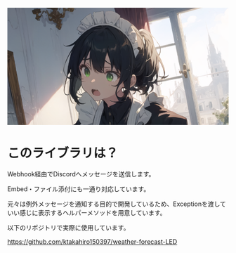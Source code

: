 ![eyeCatch](doc/eyecatch.png)

# このライブラリは？
Webhook経由でDiscordへメッセージを送信します。

Embed・ファイル添付にも一通り対応しています。

元々は例外メッセージを通知する目的で開発しているため、Exceptionを渡していい感じに表示するヘルパーメソッドを用意しています。

以下のリポジトリで実際に使用しています。

https://github.com/ktakahiro150397/weather-forecast-LED